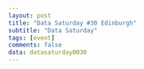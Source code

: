 ```yaml
---
layout: post
title: "Data Saturday #30 Edinburgh"
subtitle: "Data Saturday"
tags: [event]
comments: false
data: datasaturday0030
---
```

